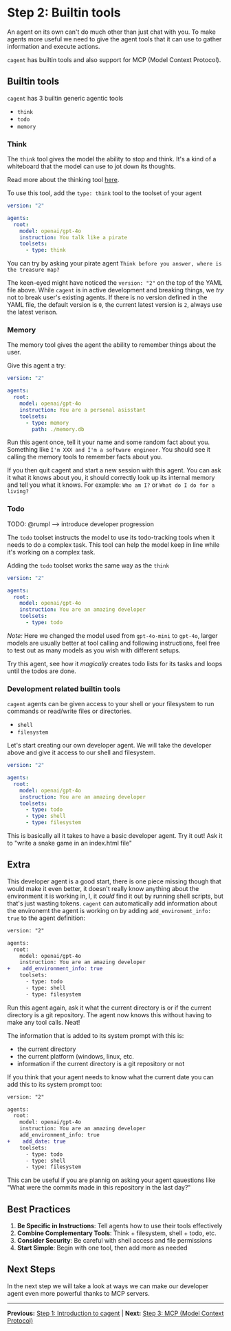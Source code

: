 # Step 2: Builtin tools

An agent on its own can't do much other than just chat with you. To make agents
more useful we need to give the agent tools that it can use to gather
information and execute actions.

`cagent` has builtin tools and also support for MCP (Model Context Protocol).

## Builtin tools

`cagent` has 3 builtin generic agentic tools

- `think`
- `todo`
- `memory`

### Think

The `think` tool gives the model the ability to stop and think. It's a kind of a
whiteboard that the model can use to jot down its thoughts.

Read more about the thinking tool
[here](https://www.anthropic.com/engineering/claude-think-tool).

To use this tool, add the `type: think` tool to the toolset of your agent

```yaml
version: "2"

agents:
  root:
    model: openai/gpt-4o
    instruction: You talk like a pirate
    toolsets:
      - type: think
```

You can try by asking your pirate agent `Think before you answer, where is the
treasure map?`

The keen-eyed might have noticed the `version: "2"` on the top of the YAML file
above. While `cagent` is in active development and breaking things, we _try_ not
to break user's existing agents. If there is no version defined in the YAML
file, the default version is `0`, the current latest version is `2`, always use
the latest verison.

### Memory

The memory tool gives the agent the ability to remember things about the user.

Give this agent a try:

```yaml
version: "2"

agents:
  root:
    model: openai/gpt-4o
    instruction: You are a personal asisstant
    toolsets:
      - type: memory
        path: ./memory.db
```

Run this agent once, tell it your name and some random fact about you. Something
like `I'm XXX and I'm a software engineer`. You should see it calling the memory
tools to remember facts about you.

If you then quit cagent and start a new session with this agent. You can ask it
what it knows about you, it should correctly look up its internal memory and
tell you what it knows. For example: `Who am I?` or `What do I do for a living?`

### Todo

TODO: @rumpl --> introduce developer progression

The `todo` toolset instructs the model to use its todo-tracking tools when it
needs to do a complex task. This tool can help the model keep in line while it's
working on a complex task.

Adding the `todo` toolset works the same way as the `think`

```yaml
version: "2"

agents:
  root:
    model: openai/gpt-4o
    instruction: You are an amazing developer
    toolsets:
      - type: todo
```

_Note:_ Here we changed the model used from `gpt-4o-mini` to `gpt-4o`, larger
models are usually better at tool calling and following instructions, feel free
to test out as many models as you wish with different setups.

Try this agent, see how it _magically_ creates todo lists for its tasks and
loops until the todos are done.

### Development related builtin tools

`cagent` agents can be given access to your shell or your filesystem to run
commands or read/write files or directories.

- `shell`
- `filesystem`

Let's start creating our own developer agent. We will take the developer above
and give it access to our shell and filesystem.

```yaml
version: "2"

agents:
  root:
    model: openai/gpt-4o
    instruction: You are an amazing developer
    toolsets:
      - type: todo
      - type: shell
      - type: filesystem
```

This is basically all it takes to have a basic developer agent. Try it out! Ask
it to "write a snake game in an index.html file"

## Extra

This developer agent is a good start, there is one piece missing though that
would make it even better, it doesn't really know anything about the environment
it is working in, l, it _could_ find it out by running shell scripts, but that's
just wasting tokens. `cagent` can automatically add information about the
environemt the agent is working on by adding `add_environemt_info: true` to the
agent definition:

```diff
version: "2"

agents:
  root:
    model: openai/gpt-4o
    instruction: You are an amazing developer
+    add_environment_info: true
    toolsets:
      - type: todo
      - type: shell
      - type: filesystem
```

Run this agent again, ask it what the current directory is or if the current
directory is a git repository. The agent now knows this without having to make
any tool calls. Neat!

The information that is added to its system prompt with this is:

- the current directory
- the current platform (windows, linux, etc.
- information if the current directory is a git repository or not

If you think that your agent needs to know what the current date you can add
this to its system prompt too:

```diff
version: "2"

agents:
  root:
    model: openai/gpt-4o
    instruction: You are an amazing developer
    add_environment_info: true
+    add_date: true
    toolsets:
      - type: todo
      - type: shell
      - type: filesystem
```

This can be useful if you are plannig on asking your agent qauestions like "What
were the commits made in this repository in the last day?"

## Best Practices

1. **Be Specific in Instructions**: Tell agents how to use their tools
   effectively
2. **Combine Complementary Tools**: Think + filesystem, shell + todo, etc.
3. **Consider Security**: Be careful with shell access and file permissions
4. **Start Simple**: Begin with one tool, then add more as needed

## Next Steps

In the next step we will take a look at ways we can make our developer agent
even more powerful thanks to MCP servers.

---

**Previous:** [Step 1: Introduction to cagent](step1_first_agent.md) | **Next:**
[Step 3: MCP (Model Context Protocol)](step3_mcp.md)
